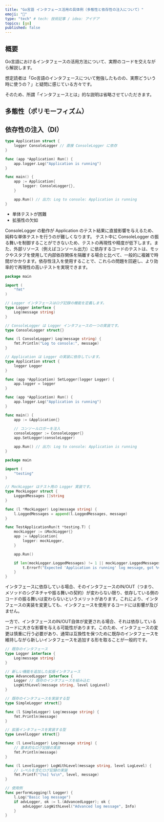 ```yaml
---
title: "Go言語 インタフェース活用の具体例（多態性と依存性の注入について）"
emoji: "🚀"
type: "tech" # tech: 技術記事 / idea: アイデア
topics: [go]
published: false
---
```


## 概要

Go言語におけるインタフェースの活用方法について、実際のコードを交えながら解説します。

想定読者は「Go言語のインタフェースについて勉強したものの、実際どういう時に使うの？」と疑問に感じている方々です。

そのため、所謂「インタフェースとは」的な説明は省略させていただきます。

## 多態性（ポリモーフィズム）

## 依存性の注入（DI）

```go
type Application struct {
    logger ConsoleLogger // 直接 ConsoleLogger に依存
}

func (app *Application) Run() {
    app.logger.Log("Application is running")
}

func main() {
    app := Application{
        logger: ConsoleLogger{},
    }

    app.Run() // 出力: Log to console: Application is running
}
```

- 単体テストが困難
- 拡張性の欠如

ConsoleLogger の動作が Application のテスト結果に直接影響を与えるため、純粋な単体テストを行うのが難しくなります。
テスト中に ConsoleLogger の振る舞いを制御することができないため、テストの再現性や精度が低下します。また、外部リソース（例えばコンソール出力）に依存するコードのテストは、モックやスタブを使用して内部依存関係を隔離する場合と比べて、一般的に複雑で時間がかかります。依存性注入を使用することで、これらの問題を回避し、より効率的で再現性の高いテストを実現できます。

```go
package main

import (
    "fmt"
)

// Logger インタフェースはログ記録の機能を定義します。
type Logger interface {
    Log(message string)
}

// ConsoleLogger は Logger インタフェースの一つの実装です。
type ConsoleLogger struct{}

func (l ConsoleLogger) Log(message string) {
    fmt.Println("Log to console:", message)
}

// Application は Logger の実装に依存しています。
type Application struct {
    logger Logger
}

func (app *Application) SetLogger(logger Logger) {
    app.logger = logger
}

func (app *Application) Run() {
    app.logger.Log("Application is running")
}

func main() {
    app := &Application{}
    
    // コンソールロガーを注入
    consoleLogger := ConsoleLogger{}
    app.SetLogger(consoleLogger)

    app.Run() // 出力: Log to console: Application is running
}
```

```go
package main

import (
    "testing"
)

// MockLogger はテスト用の Logger 実装です。
type MockLogger struct {
    LoggedMessages []string
}

func (l *MockLogger) Log(message string) {
    l.LoggedMessages = append(l.LoggedMessages, message)
}

func TestApplicationRun(t *testing.T) {
    mockLogger := &MockLogger{}
    app := &Application{
        logger: mockLogger,
    }

    app.Run()

    if len(mockLogger.LoggedMessages) != 1 || mockLogger.LoggedMessages[0] != "Application is running" {
        t.Errorf("Expected 'Application is running' log message, got %v", mockLogger.LoggedMessages)
    }
}
```

インタフェースに依存している場合、そのインタフェースのIN/OUT（つまり、メソッドのシグネチャや振る舞いの契約）が変わらない限り、依存している側のコードの振る舞いは変わらないというメリットがあります。これにより、インタフェースの実装を変更しても、インタフェースを使用するコードには影響が及びません。

一方で、インタフェースのIN/OUT自体が変更される場合、それは依存しているコードに大きな影響を与える可能性があります。このため、インタフェースの変更は慎重に行う必要があり、通常は互換性を保つために既存のインタフェースを維持しながら新しいインタフェースを追加する形を取ることが一般的です。

```go
// 既存のインタフェース
type Logger interface {
    Log(message string)
}

// 新しい機能を追加した拡張インタフェース
type AdvancedLogger interface {
    Logger // 既存のインタフェースを組み込む
    LogWithLevel(message string, level LogLevel)
}

// 既存のインタフェースを実装する型
type SimpleLogger struct{}

func (l SimpleLogger) Log(message string) {
    fmt.Println(message)
}

// 拡張インタフェースを実装する型
type LevelLogger struct{}

func (l LevelLogger) Log(message string) {
    // 基本的なログ記録の実装
    fmt.Println(message)
}

func (l LevelLogger) LogWithLevel(message string, level LogLevel) {
    // レベルを含むログ記録の実装
    fmt.Printf("[%s] %s\n", level, message)
}

// 使用例
func performLogging(l Logger) {
    l.Log("Basic log message")
    if advLogger, ok := l.(AdvancedLogger); ok {
        advLogger.LogWithLevel("Advanced log message", Info)
    }
}
```